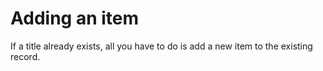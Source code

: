 # Adding an item

If a title already exists, all you have to do is add a new item to the existing record.
